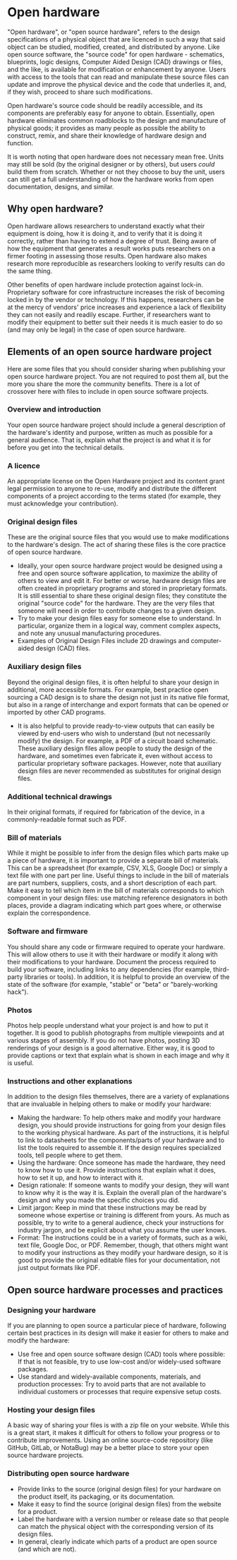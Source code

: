 # Open hardware

"Open hardware", or "open source hardware", refers to the design specifications of a physical object that are licenced in such a way that said object can be studied, modified, created, and distributed by anyone.
Like open source software, the "source code" for open hardware - schematics, blueprints, logic designs, Computer Aided Design (CAD) drawings or files, and the like, is available for modification or enhancement by anyone.
Users with access to the tools that can read and manipulate these source files can update and improve the physical device and the code that underlies it, and, if they wish, proceed to share such modifications.

Open hardware's source code should be readily accessible, and its components are preferably easy for anyone to obtain.
Essentially, open hardware eliminates common roadblocks to the design and manufacture of physical goods; it provides as many people as possible the ability to construct, remix, and share their knowledge of hardware design and function.

It is worth noting that open hardware does not necessary mean free. Units may still be sold (by the original designer or by others), but users *could* build them from scratch. Whether or not they choose to buy the unit, users can still get a full understanding of how the hardware works from open documentation, designs, and similar.  

## Why open hardware?

Open hardware allows researchers to understand exactly what their equipment is doing, how it is doing it, and to verify that it is doing it correctly, rather than having to extend a degree of trust.
Being aware of how the equipment that generates a result works puts researchers on a firmer footing in assessing those results.
Open hardware also makes research more reproducible as researchers looking to verify results can do the same thing.

Other benefits of open hardware include protection against lock-in.
Proprietary software for core infrastructure increases the risk of becoming locked in by the vendor or technology.
If this happens, researchers can be at the mercy of vendors' price increases and experience a lack of flexibility they can not easily and readily escape.
Further, if researchers want to modify their equipment to better suit their needs it is much easier to do so (and may only be legal) in the case of open source hardware.

## Elements of an open source hardware project

Here are some files that you should consider sharing when publishing your open source hardware project.
You are not required to post them all, but the more you share the more the community benefits.
There is a lot of crossover here with files to include in open source software projects.

### Overview and introduction
Your open source hardware project should include a general description of the hardware's identity and purpose, written as much as possible for a general audience.
That is, explain what the project is and what it is for before you get into the technical details.

### A licence
An appropriate license on the Open Hardware project and its content grant legal permission to anyone to re-use, modify and distribute the different components of a project according to the terms stated (for example, they must acknowledge your contribution).  

### Original design files
These are the original source files that you would use to make modifications to the hardware's design.
The act of sharing these files is the core practice of open source hardware.
- Ideally, your open source hardware project would be designed using a free and open source software application, to maximize the ability of others to view and edit it.
For better or worse, hardware design files are often created in proprietary programs and stored in proprietary formats.
It is still essential to share these original design files; they constitute the original "source code" for the hardware.
They are the very files that someone will need in order to contribute changes to a given design.
- Try to make your design files easy for someone else to understand. In particular, organize them in a logical way, comment complex aspects, and note any unusual manufacturing procedures.
- Examples of Original Design Files include 2D drawings and computer-aided design (CAD) files.

### Auxiliary design files
Beyond the original design files, it is often helpful to share your design in additional, more accessible formats.
For example, best practice open sourcing a CAD design is to share the design not just in its native file format, but also in a range of interchange and export formats that can be opened or imported by other CAD programs.
- It is also helpful to provide ready-to-view outputs that can easily be viewed by end-users who wish to understand (but not necessarily modify) the design.
For example, a PDF of a circuit board schematic.
These auxiliary design files allow people to study the design of the hardware, and sometimes even fabricate it, even without access to particular proprietary software packages.
However, note that auxiliary design files are never recommended as substitutes for original design files.

### Additional technical drawings
In their original formats, if required for fabrication of the device, in a commonly-readable format such as PDF.

### Bill of materials
While it might be possible to infer from the design files which parts make up a piece of hardware, it is important to provide a separate bill of materials.
This can be a spreadsheet (for example, CSV, XLS, Google Doc) or simply a text file with one part per line.
Useful things to include in the bill of materials are part numbers, suppliers, costs, and a short description of each part.
Make it easy to tell which item in the bill of materials corresponds to which component in your design files: use matching reference designators in both places, provide a diagram indicating which part goes where, or otherwise explain the correspondence.

### Software and firmware
You should share any code or firmware required to operate your hardware.
This will allow others to use it with their hardware or modify it along with their modifications to your hardware.
Document the process required to build your software, including links to any dependencies (for example, third-party libraries or tools). In addition, it is helpful to provide an overview of the state of the software (for example, "stable" or "beta" or "barely-working hack").

### Photos
Photos help people understand what your project is and how to put it together.
It is good to publish photographs from multiple viewpoints and at various stages of assembly. If you do not have photos, posting 3D renderings of your design is a good alternative. Either way, it is good to provide captions or text that explain what is shown in each image and why it is useful.

### Instructions and other explanations
In addition to the design files themselves, there are a variety of explanations that are invaluable in helping others to make or modify your hardware:
- Making the hardware: To help others make and modify your hardware design, you should provide instructions for going from your design files to the working physical hardware.
As part of the instructions, it is helpful to link to datasheets for the components/parts of your hardware and to list the tools required to assemble it.
If the design requires specialized tools, tell people where to get them.
- Using the hardware: Once someone has made the hardware, they need to know how to use it.
Provide instructions that explain what it does, how to set it up, and how to interact with it.
- Design rationale: If someone wants to modify your design, they will want to know why it is the way it is.
Explain the overall plan of the hardware's design and why you made the specific choices you did.
- Limit jargon: Keep in mind that these instructions may be read by someone whose expertise or training is different from yours.
As much as possible, try to write to a general audience, check your instructions for industry jargon, and be explicit about what you assume the user knows.
- Format: The instructions could be in a variety of formats, such as a wiki, text file, Google Doc, or PDF.
Remember, though, that others might want to modify your instructions as they modify your hardware design, so it is good to provide the original editable files for your documentation, not just output formats like PDF.

## Open source hardware processes and practices

### Designing your hardware

If you are planning to open source a particular piece of hardware, following certain best practices in its design will make it easier for others to make and modify the hardware:

- Use free and open source software design (CAD) tools where possible: If that is not feasible, try to use low-cost and/or widely-used software packages.
- Use standard and widely-available components, materials, and production processes: Try to avoid parts that are not available to individual customers or processes that require expensive setup costs.

### Hosting your design files

A basic way of sharing your files is with a zip file on your website.
While this is a great start, it makes it difficult for others to follow your progress or to contribute improvements.
Using an online source-code repository (like GitHub, GitLab, or NotaBug) may be a better place to store your open source hardware projects.

### Distributing open source hardware

- Provide links to the source (original design files) for your hardware on the product itself, its packaging, or its documentation.
- Make it easy to find the source (original design files) from the website for a product.
- Label the hardware with a version number or release date so that people can match the physical object with the corresponding version of its design files.
- In general, clearly indicate which parts of a product are open source (and which are not).
